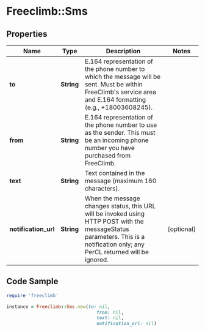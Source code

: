# Freeclimb::Sms

## Properties

Name | Type | Description | Notes
------------ | ------------- | ------------- | -------------
**to** | **String** | E.164 representation of the phone number to which the message will be sent. Must be within FreeClimb&#39;s service area and E.164 formatting (e.g., +18003608245). | 
**from** | **String** | E.164 representation of the phone number to use as the sender. This must be an incoming phone number you have purchased from FreeClimb. | 
**text** | **String** | Text contained in the message (maximum 160 characters). | 
**notification_url** | **String** | When the message changes status, this URL will be invoked using HTTP POST with the messageStatus parameters. This is a notification only; any PerCL returned will be ignored. | [optional] 

## Code Sample

```ruby
require 'freeclimb'

instance = Freeclimb::Sms.new(to: nil,
                                 from: nil,
                                 text: nil,
                                 notification_url: nil)
```


